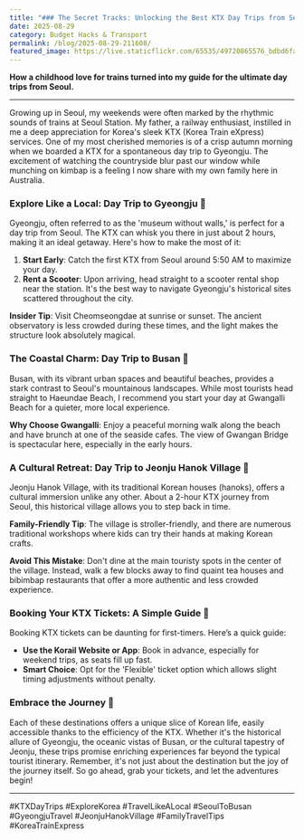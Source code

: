 ```yaml
---
title: "### The Secret Tracks: Unlocking the Best KTX Day Trips from Seoul 🚄"
date: 2025-08-29
category: Budget Hacks & Transport
permalink: /blog/2025-08-29-211608/
featured_image: https://live.staticflickr.com/65535/49720865576_bdbd6fa2b8.jpg
---
```

**How a childhood love for trains turned into my guide for the ultimate day trips from Seoul.**

- - -

Growing up in Seoul, my weekends were often marked by the rhythmic sounds of trains at Seoul Station. My father, a railway enthusiast, instilled in me a deep appreciation for Korea's sleek KTX (Korea Train eXpress) services. One of my most cherished memories is of a crisp autumn morning when we boarded a KTX for a spontaneous day trip to Gyeongju. The excitement of watching the countryside blur past our window while munching on kimbap is a feeling I now share with my own family here in Australia.

### Explore Like a Local: Day Trip to Gyeongju 🌺

Gyeongju, often referred to as the 'museum without walls,' is perfect for a day trip from Seoul. The KTX can whisk you there in just about 2 hours, making it an ideal getaway. Here's how to make the most of it:

1. **Start Early**: Catch the first KTX from Seoul around 5:50 AM to maximize your day. 
2. **Rent a Scooter**: Upon arriving, head straight to a scooter rental shop near the station. It's the best way to navigate Gyeongju's historical sites scattered throughout the city.

**Insider Tip**: Visit Cheomseongdae at sunrise or sunset. The ancient observatory is less crowded during these times, and the light makes the structure look absolutely magical.

### The Coastal Charm: Day Trip to Busan 🌊

Busan, with its vibrant urban spaces and beautiful beaches, provides a stark contrast to Seoul's mountainous landscapes. While most tourists head straight to Haeundae Beach, I recommend you start your day at Gwangalli Beach for a quieter, more local experience.

**Why Choose Gwangalli**: Enjoy a peaceful morning walk along the beach and have brunch at one of the seaside cafes. The view of Gwangan Bridge is spectacular here, especially in the early hours.

### A Cultural Retreat: Day Trip to Jeonju Hanok Village 🏡

Jeonju Hanok Village, with its traditional Korean houses (hanoks), offers a cultural immersion unlike any other. About a 2-hour KTX journey from Seoul, this historical village allows you to step back in time.

**Family-Friendly Tip**: The village is stroller-friendly, and there are numerous traditional workshops where kids can try their hands at making Korean crafts.

**Avoid This Mistake**: Don't dine at the main touristy spots in the center of the village. Instead, walk a few blocks away to find quaint tea houses and bibimbap restaurants that offer a more authentic and less crowded experience.

### Booking Your KTX Tickets: A Simple Guide 🎫

Booking KTX tickets can be daunting for first-timers. Here’s a quick guide:

* **Use the Korail Website or App**: Book in advance, especially for weekend trips, as seats fill up fast.
* **Smart Choice**: Opt for the 'Flexible' ticket option which allows slight timing adjustments without penalty.

### Embrace the Journey 🌟

Each of these destinations offers a unique slice of Korean life, easily accessible thanks to the efficiency of the KTX. Whether it's the historical allure of Gyeongju, the oceanic vistas of Busan, or the cultural tapestry of Jeonju, these trips promise enriching experiences far beyond the typical tourist itinerary. Remember, it's not just about the destination but the joy of the journey itself. So go ahead, grab your tickets, and let the adventures begin!

- - -

\#KTXDayTrips #ExploreKorea #TravelLikeALocal #SeoulToBusan #GyeongjuTravel #JeonjuHanokVillage #FamilyTravelTips #KoreaTrainExpress
